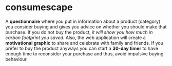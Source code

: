 # consumescape

A **questionnaire** where you put in information about a product (category) you consider buying and gives you advice on whether you should make that purchase. If you do not buy the product, _it will show you how much in carbon footprint you saved_. Also, the web application will create a **motivational graphic** to share and celebrate with family and friends. If you prefer to buy the product anyways you can start a **30-day timer** to have enough time to reconsider your purchase and thus, avoid impulsive buying behaviour. 
